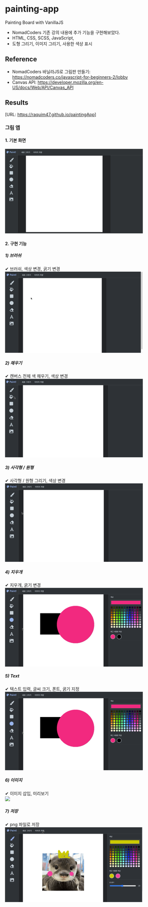 # painting-app
Painting Board with VanillaJS
- NomadCoders 기존 강의 내용에 추가 기능을 구현해보았다.
- HTML, CSS, SCSS, JavaScript, 
- 도형 그리기, 이미지 그리기, 사용한 색상 표시 

## Reference
- NomadCoders 바닐라JS로 그림판 만들기: https://nomadcoders.co/javascript-for-beginners-2/lobby
- Canvas API: https://developer.mozilla.org/en-US/docs/Web/API/Canvas_API

## Results
[URL: https://raquim47.github.io/paintingApp]
<div>
  <h3>그림 앱</h3>
  <h4>1. 기본 화면</h4>
  
  <img width="90%" src="https://raw.githubusercontent.com/raquim47/data/main/painting-app/paintapp01.png" />
  
  <h4>2. 구현 기능</h4>
  <h5>1) 브러쉬</h5>
  <span>✔ 브러쉬, 색상 변경, 굵기 변경</span><br/>
  
  <img width="90%" src="https://raw.githubusercontent.com/raquim47/data/main/painting-app/paintapp02.gif" />
  
  <h5>2) 채우기</h5>
  <span>✔ 캔버스 전체 색 채우기, 색상 변경</span><br/>
  
  <img width="90%" src="https://raw.githubusercontent.com/raquim47/data/main/painting-app/paintapp03.gif" />
  
  
  <h5>3) 사각형 / 원형</h5>
  <span>✔ 사각형 / 원형 그리기, 색상 변경</span><br/>
  
  <img width="90%" src="https://raw.githubusercontent.com/raquim47/data/main/painting-app/paintapp04.gif" />

  <h5>4) 지우개</h5>
  <span>✔ 지우개, 굵기 변경</span><br/>
  
  <img width="90%" src="https://raw.githubusercontent.com/raquim47/data/main/painting-app/paintapp05.gif" />


  <h5>5) Text</h5>
  <span>✔ 텍스트 입력, 글씨 크기, 폰트, 굵기 지정</span><br/>
  
  <img width="90%" src="https://raw.githubusercontent.com/raquim47/data/main/painting-app/paintapp06.gif" />


  <h5>6) 이미지</h5>
  <span>✔ 이미지 삽입, 미리보기</span><br/>
  
  <img width="90%" src="https://raw.githubusercontent.com/raquim47/data/main/painting-app/paintapp07.gif" />
  
  
  <h5>7) 저장</h5>
  <span>✔ png 파일로 저장</span><br/>
  
  <img width="90%" src="https://raw.githubusercontent.com/raquim47/data/main/painting-app/paintapp08.gif" />
</div>